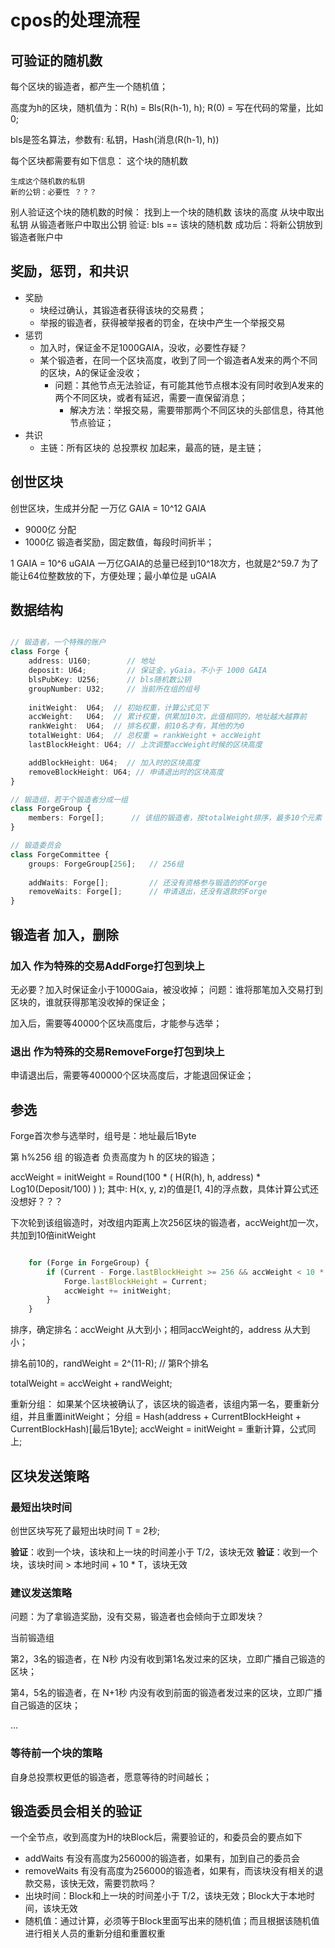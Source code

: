 # cpos的处理流程

## 可验证的随机数 

每个区块的锻造者，都产生一个随机值；

高度为h的区块，随机值为：R(h) = Bls(R(h-1), h); R(0) = 写在代码的常量，比如0;

bls是签名算法，参数有: 私钥，Hash(消息(R(h-1), h))

每个区块都需要有如下信息：
    这个块的随机数

    生成这个随机数的私钥
    新的公钥：必要性 ？？？

别人验证这个块的随机数的时候：
    找到上一个块的随机数
    该块的高度
    从块中取出私钥
    从锻造者账户中取出公钥
    验证: bls == 该块的随机数
    成功后：将新公钥放到锻造者账户中

## 奖励，惩罚，和共识

* 奖励
   + 块经过确认，其锻造者获得该块的交易费；
   + 举报的锻造者，获得被举报者的罚金，在块中产生一个举报交易
* 惩罚
   + 加入时，保证金不足1000GAIA，没收，必要性存疑？
   + 某个锻造者，在同一个区块高度，收到了同一个锻造者A发来的两个不同的区块，A的保证金没收；
      * 问题：其他节点无法验证，有可能其他节点根本没有同时收到A发来的两个不同区块，或者有延迟，需要一直保留消息；
         * 解决方法：举报交易，需要带那两个不同区块的头部信息，待其他节点验证；
* 共识
   + 主链：所有区块的 总投票权 加起来，最高的链，是主链；

## 创世区块

创世区块，生成并分配 一万亿 GAIA = 10^12 GAIA

* 9000亿 分配
* 1000亿 锻造者奖励，固定数值，每段时间折半；

1 GAIA = 10^6 uGAIA 一万亿GAIA的总量已经到10^18次方，也就是2^59.7
    为了能让64位整数放的下，方便处理；最小单位是 uGAIA

## 数据结构

``` typescript

// 锻造者，一个特殊的账户
class Forge {
    address: U160;        // 地址
    deposit: U64;         // 保证金，yGaia，不小于 1000 GAIA
    blsPubKey: U256;      // bls随机数公钥
    groupNumber: U32;     // 当前所在组的组号
    
    initWeight:  U64;  // 初始权重，计算公式见下
    accWeight:   U64;  // 累计权重，供累加10次，此值相同的，地址越大越靠前
    rankWeight:  U64;  // 排名权重，前10名才有，其他的为0
    totalWeight: U64;  // 总权重 = rankWeight + accWeight
    lastBlockHeight: U64; // 上次调整accWeight时候的区块高度

    addBlockHeight: U64;  // 加入时的区块高度
    removeBlockHeight: U64; // 申请退出时的区块高度
}

// 锻造组，若干个锻造者分成一组
class ForgeGroup {
    members: Forge[];      // 该组的锻造者，按totalWeight排序，最多10个元素
}

// 锻造委员会
class ForgeCommittee {
    groups: ForgeGroup[256];   // 256组
    
    addWaits: Forge[];         // 还没有资格参与锻造的的Forge
    removeWaits: Forge[];      // 申请退出，还没有退款的Forge
}

```

## 锻造者 加入，删除

### 加入 作为特殊的交易AddForge打包到块上

无必要？加入时保证金小于1000Gaia，被没收掉；
    问题：谁将那笔加入交易打到区块的，谁就获得那笔没收掉的保证金；

加入后，需要等40000个区块高度后，才能参与选举；

### 退出 作为特殊的交易RemoveForge打包到块上

申请退出后，需要等400000个区块高度后，才能退回保证金；

## 参选

Forge首次参与选举时，组号是：地址最后1Byte

第 h%256 组 的锻造者 负责高度为 h 的区块的锻造；

accWeight = initWeight = Round(100 * ( H(R(h), h, address) * Log10(Deposit/100) ) );
    其中: H(x, y, z)的值是[1, 4]的浮点数，具体计算公式还没想好？？？

下次轮到该组锻造时，对改组内距离上次256区块的锻造者，accWeight加一次，共加到10倍initWeight

``` js    

    for (Forge in ForgeGroup) {
        if (Current - Forge.lastBlockHeight >= 256 && accWeight < 10 * initWeight) {
            Forge.lastBlockHeight = Current;
            accWeight += initWeight;
        }
    }

```

排序，确定排名：accWeight 从大到小；相同accWeight的，address 从大到小；

排名前10的，randWeight = 2^(11-R); // 第R个排名

totalWeight = accWeight + randWeight;

重新分组：
    如果某个区块被确认了，该区块的锻造者，该组内第一名，要重新分组，并且重置initWeight；
    分组 = Hash(address + CurrentBlockHeight + CurrentBlockHash)[最后1Byte];
    accWeight = initWeight = 重新计算，公式同上;

## 区块发送策略

### 最短出块时间

创世区块写死了最短出块时间 T = 2秒;

**验证**：收到一个块，该块和上一块的时间差小于 T/2，该块无效
**验证**：收到一个块，该块时间 > 本地时间 + 10 * T，该块无效
    
### 建议发送策略

问题：为了拿锻造奖励，没有交易，锻造者也会倾向于立即发块？

当前锻造组

第2，3名的锻造者，在 N秒 内没有收到第1名发过来的区块，立即广播自己锻造的区块；

第4，5名的锻造者，在 N+1秒 内没有收到前面的锻造者发过来的区块，立即广播自己锻造的区块；

...

### 等待前一个块的策略

自身总投票权更低的锻造者，愿意等待的时间越长；

## 锻造委员会相关的验证

一个全节点，收到高度为H的块Block后，需要验证的，和委员会的要点如下

* addWaits 有没有高度为256000的锻造者，如果有，加到自己的委员会
* removeWaits 有没有高度为256000的锻造者，如果有，而该块没有相关的退款交易，该快无效，需要罚款吗？
* 出块时间：Block和上一块的时间差小于 T/2，该块无效；Block大于本地时间，该块无效
* 随机值：通过计算，必须等于Block里面写出来的随机值；而且根据该随机值进行相关人员的重新分组和重置权重
